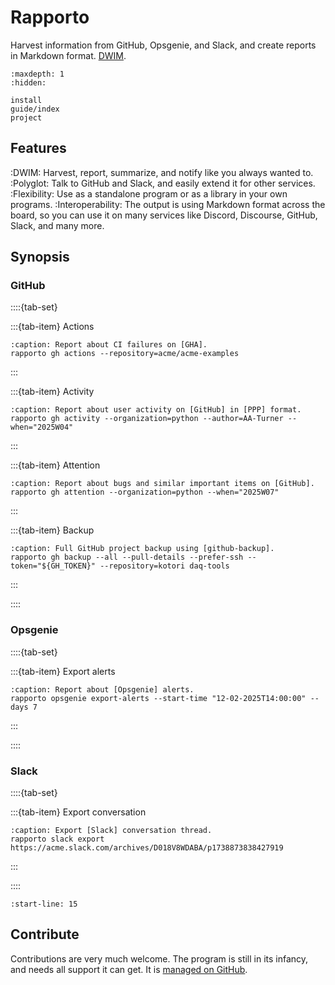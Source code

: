 # Rapporto

Harvest information from GitHub, Opsgenie, and Slack,
and create reports in Markdown format. [DWIM].

```{toctree}
:maxdepth: 1
:hidden:

install
guide/index
project
```

## Features

:DWIM:
    Harvest, report, summarize, and notify like you always wanted to.
:Polyglot:
    Talk to GitHub and Slack, and easily extend it for other services.
:Flexibility:
    Use as a standalone program or as a library in your own programs.
:Interoperability:
    The output is using Markdown format across the board, so you can
    use it on many services like Discord, Discourse, GitHub, Slack,
    and many more.

## Synopsis

### GitHub

::::{tab-set}

:::{tab-item} Actions
```{code-block} shell
:caption: Report about CI failures on [GHA].
rapporto gh actions --repository=acme/acme-examples
```
:::

:::{tab-item} Activity
```{code-block} shell
:caption: Report about user activity on [GitHub] in [PPP] format.
rapporto gh activity --organization=python --author=AA-Turner --when="2025W04"
```
:::

:::{tab-item} Attention
```{code-block} shell
:caption: Report about bugs and similar important items on [GitHub].
rapporto gh attention --organization=python --when="2025W07"
```
:::

:::{tab-item} Backup
```{code-block} shell
:caption: Full GitHub project backup using [github-backup].
rapporto gh backup --all --pull-details --prefer-ssh --token="${GH_TOKEN}" --repository=kotori daq-tools
```
:::

::::

### Opsgenie

::::{tab-set}

:::{tab-item} Export alerts
```{code-block} shell
:caption: Report about [Opsgenie] alerts.
rapporto opsgenie export-alerts --start-time "12-02-2025T14:00:00" --days 7
```
:::

::::

### Slack

::::{tab-set}

:::{tab-item} Export conversation
```{code-block} shell
:caption: Export [Slack] conversation thread.
rapporto slack export https://acme.slack.com/archives/D018V8WDABA/p1738873838427919
```
:::

::::



```{include} readme.md
:start-line: 15
```

## Contribute

Contributions are very much welcome. The program is still in its infancy,
and needs all support it can get. It is [managed on GitHub].


[DWIM]: https://en.wikipedia.org/wiki/DWIM
[GHA]: https://github.com/features/actions
[GitHub]: https://en.wikipedia.org/wiki/GitHub
[github-backup]: https://pypi.org/project/github-backup/
[managed on GitHub]: https://github.com/tech-writing/rapporto
[Opsgenie]: https://www.atlassian.com/software/opsgenie
[PPP]: https://weekdone.com/resources/plans-progress-problems
[Slack]: https://en.wikipedia.org/wiki/Slack_(software)
